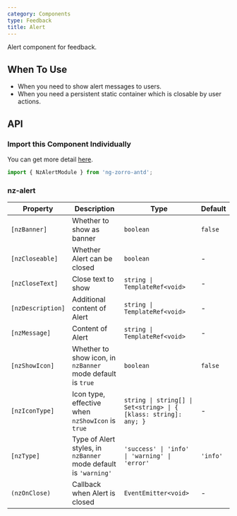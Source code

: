 ```yaml
---
category: Components
type: Feedback
title: Alert
---
```


Alert component for feedback.

## When To Use

- When you need to show alert messages to users.
- When you need a persistent static container which is closable by user actions.

## API

### Import this Component Individually

You can get more detail [here](/docs/getting-started/en#import-a-component-individually).

```ts
import { NzAlertModule } from 'ng-zorro-antd';
```

### nz-alert

| Property | Description | Type | Default |
| -------- | ----------- | ---- | ------- |
| `[nzBanner]` | Whether to show as banner | `boolean` | `false` |
| `[nzCloseable]` | Whether Alert can be closed | `boolean` | - |
| `[nzCloseText]` | Close text to show | `string \| TemplateRef<void>` | - |
| `[nzDescription]` | Additional content of Alert | `string \| TemplateRef<void>` | - |
| `[nzMessage]` | Content of Alert | `string \| TemplateRef<void>` | - |
| `[nzShowIcon]` | Whether to show icon, in `nzBanner` mode default is `true` | `boolean` | `false` |
| `[nzIconType]` | Icon type, effective when `nzShowIcon` is `true` | `string \| string[] \| Set<string> \| { [klass: string]: any; }` | - |
| `[nzType]` | Type of Alert styles, in `nzBanner` mode default is `'warning'` | `'success' \| 'info' \| 'warning' \| 'error'` | `'info'` |
| `(nzOnClose)` | Callback when Alert is closed | `EventEmitter<void>` | - |
